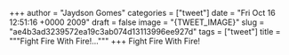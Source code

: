 
+++
author = "Jaydson Gomes"
categories = ["tweet"]
date = "Fri Oct 16 12:51:16 +0000 2009"
draft = false
image = "{TWEET_IMAGE}"
slug = "ae4b3ad3239572ea19c3ab074d13113996ee927d"
tags = ["tweet"]
title = """Fight Fire With Fire!..."""
+++
Fight Fire With Fire!

